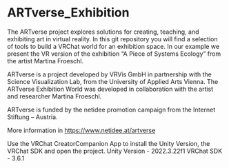# ARTverse_Exhibition

The ARTverse project explores solutions for creating, teaching, and exhibiting art in virtual reality. In this git repository you will find a selection of tools to build a VRChat world for  an exhibition space. In our example we present the VR version of the exhibition “A Piece of Systems Ecology” from the artist Martina Froeschl.

ARTverse is a project developed by VRVis GmbH in partnership with the Science Visualization Lab, from the University of Applied Arts Vienna. The ARTverse Exhibition World was developed in collaboration with the artist and researcher Martina Froeschl.

ARTverse is funded by the netidee promotion campaign from the Internet Stiftung – Austria.

More information in https://www.netidee.at/artverse

Use the VRChat CreatorCompanion App to install the Unity Version, the VRChat SDK and open the project. Unity Version - 2022.3.22f1 VRChat SDK - 3.6.1

